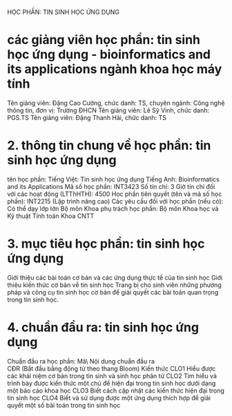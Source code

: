 HỌC PHẦN: TIN SINH HỌC ỨNG DỤNG
# các giảng viên học phần: tin sinh học ứng dụng - bioinformatics and its applications ngành khoa học máy tính
Tên giảng viên: Đặng Cao Cường, chức danh: TS, chuyên ngành: Công nghệ thông tin, đơn vị: Trường ĐHCN
Tên giảng viên: Lê Sỹ Vinh, chức danh: PGS.TS
Tên giảng viên: Đặng Thanh Hải, chức danh: TS
# 2. thông tin chung về học phần: tin sinh học ứng dụng
tên học phần:
Tiếng Việt: Tin sinh học ứng dụng Tiếng Anh: Bioinformatics and its Applications
Mã số học phần: INT3423 Số tín chỉ: 3 Giờ tín chỉ đối với các hoạt động (LTThHTH): 4500 Học phần tiên quyết (tên và mã số học phần): INT2215 (Lập trình nâng cao) Các yêu cầu đối với học phần (nếu có): Có thể dạy lớp lớn Bộ môn Khoa phụ trách học phần: Bộ môn Khoa học và Kỹ thuật Tính
toán Khoa CNTT
# 3. mục tiêu học phần: tin sinh học ứng dụng
Giới thiệu các bài toán cơ bản và các ứng dụng thực tế của tin sinh
học Giới thiệu kiến thức cơ bản về tin sinh học Trang bị cho sinh viên những phương pháp và công cụ tin sinh học cơ
bản để giải quyết các bài toán quan trọng trong tin sinh học.
# 4. chuẩn đầu ra: tin sinh học ứng dụng
Chuẩn đầu ra học phần: Mã\ Nội dung chuẩn đầu ra\
CĐR (Bắt đầu bằng động từ theo thang Bloom) Kiến thức
CLO1 Hiểu được các khái niệm cơ bản trong tin sinh và sinh học phân tử
CLO2 Tìm hiểu và trình bày được kiến thức một chủ đề hiện đại trong tin sinh học dưới dạng một báo cáo khoa học
CLO3 Biết cách cập nhật các kiến thức hiện đại trong tin sinh học
CLO4 Biết và sử dụng được một ứng dụng thích hợp để giải quyết một số bài toán trong tin sinh học
